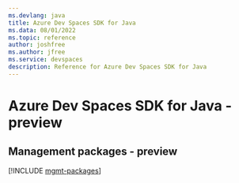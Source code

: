 ```yaml
---
ms.devlang: java
title: Azure Dev Spaces SDK for Java
ms.data: 08/01/2022
ms.topic: reference
author: joshfree
ms.author: jfree
ms.service: devspaces
description: Reference for Azure Dev Spaces SDK for Java
---
```

# Azure Dev Spaces SDK for Java - preview

## Management packages - preview
[!INCLUDE [mgmt-packages](dev-spaces-mgmt-index.md)]